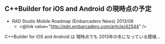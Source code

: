 ## C++Builder for iOS and Android の現時点の予定


* RAD Studio Mobile Roadmap (Embarcadero News) 2013/08
  * <@link value="http://edn.embarcadero.com/article/42544" />

C++Builder for iOS and Android は 現時点でも 2013年の冬になっている模様...

